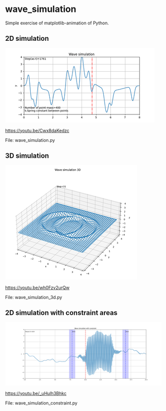 # wave_simulation
Simple exercise of matplotlib-animation of Python.  

## 2D simulation
![image_wave_sim](https://github.com/marukatsutech/wave_simulation/blob/master/image_wave_sim.png)

https://youtu.be/Cwx8daKedzc

File: wave_simulation.py

## 3D simulation
![image_wave_simulation_3d](https://github.com/marukatsutech/wave_simulation/blob/master/image_wave_simulation_3d.png)

https://youtu.be/wh0Fzv2urQw

File: wave_simulation_3d.py

## 2D simulation with constraint areas
![image_wave_sim](https://github.com/marukatsutech/wave_simulation/blob/master/image_wave_simulation_constraint.png)

https://youtu.be/_uHulh3Bhkc 

File: wave_simulation_constraint.py 
